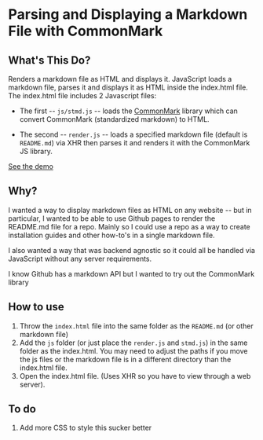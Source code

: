 # Parsing and Displaying a Markdown File with CommonMark

## What's This Do?
Renders a markdown file as HTML and displays it. JavaScript loads a markdown file, parses it and displays it as HTML inside the index.html file. The index.html file includes 2 Javascript files:

* The first -- ```js/stmd.js``` -- loads the [CommonMark](http://commonmark.org) library which can convert CommonMark (standardized markdown) to HTML. 

* The second -- ```render.js``` -- loads a specified markdown file (default is ```README.md```) via XHR then parses it and renders it with the CommonMark JS library.

[See the demo](http://sawmac.github.io/display-markdown/)

## Why?
I wanted a way to display markdown files as HTML on any website -- but in particular, I wanted to be able to use Github pages to render the README.md file for a repo. Mainly so I could use a repo as a way to create installation guides and other how-to's in a single markdown file.

I also wanted a way that was backend agnostic so it could all be handled via JavaScript without any server requirements.

I know Github has a markdown API but I wanted to try out the CommonMark library

## How to use
1. Throw the ```index.html``` file into the same folder as the ```README.md``` (or other markdown file)
2. Add the ```js``` folder (or just place the ```render.js``` and ```stmd.js```) in the same folder as the index.html. You may need to adjust the paths if you move the js files or the markdown file is in a different directory than the index.html file.
3. Open the index.html file. (Uses XHR so you have to view through a web server).

## To do
1. Add more CSS to style this sucker better
